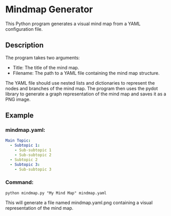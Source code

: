 # Mindmap Generator

This Python program generates a visual mind map from a YAML configuration file.

## Description
The program takes two arguments:
* Title: The title of the mind map.
* Filename: The path to a YAML file containing the mind map structure.

The YAML file should use nested lists and dictionaries to represent the nodes and branches of the mind map.
The program then uses the pydot library to generate a graph representation of the mind map and saves it as a PNG image.

## Example
### mindmap.yaml:
```yaml
Main Topic:
  - Subtopic 1:
    - Sub-subtopic 1
    - Sub-subtopic 2
  - Subtopic 2
  - Subtopic 3:
    - Sub-subtopic 3
```

### Command:
`python mindmap.py "My Mind Map" mindmap.yaml`

This will generate a file named mindmap.yaml.png containing a visual representation of the mind map.
